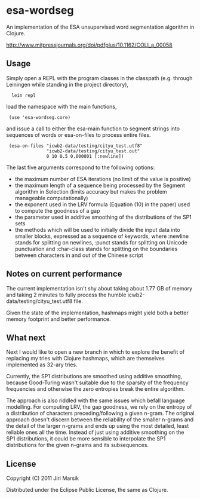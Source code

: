 # esa-wordseg

An implementation of the ESA unsupervised word segmentation algorithm
in Clojure.

http://www.mitpressjournals.org/doi/pdfplus/10.1162/COLI_a_00058

## Usage

Simply open a REPL with the program classes in the classpath
(e.g. through Leiningen while standing in the project directory),

      lein repl

load the namespace with the main functions,

     (use 'esa-wordseg.core)

and issue a call to either the esa-main function to segment strings
into sequences of words or esa-on-files to process entire files.

     (esa-on-files "icwb2-data/testing/cityu_test.utf8"
                   "icwb2-data/testing/cityu_test.out"
                   0 10 0.5 0.000001 [:newline])

The last five arguments correspond to the following options:

* the maximum number of ESA iterations (no limit of the value is
  positive)
* the maximum length of a sequence being processed by the Segment
  algorithm in Selection (limits accuracy but makes the problem
  manageable computationally)
* the exponent used in the LRV formula (Equation (10) in the
  paper) used to compute the goodness of a gap
* the parameter used in additive smoothing of the distributions of
  the SP1 sets
* the methods which will be used to initially divide the input
  data into smaller blocks, expressed as a sequence of keywords,
  where :newline stands for splitting on newlines, :punct stands
  for splitting on Unicode punctuation and :char-class stands for
  splitting on the boundaries between characters in and out of the
  Chinese script

## Notes on current performance

The current implementation isn't shy about taking about 1.77 GB of
memory and taking 2 minutes to fully process the humble
icwb2-data/testing/cityu_test.utf8 file.

Given the state of the implementation, hashmaps might yield both a
better memory footprint and better performance.

## What next

Next I would like to open a new branch in which to explore the benefit
of replacing my tries with Clojure hashmaps, which are themselves
implemented as 32-ary tries.

Currently, the SP1 distributions are smoothed using additive
smoothing, because Good-Turing wasn't suitable due to the sparsity of
the frequency frequencies and otherwise the zero entropies break the
entire algorithm.

The approach is also riddled with the same issues which befall
language modelling. For computing LRV, the gap goodness, we rely on
the entropy of a distribution of characters preceding/following a
given n-gram. The original approach doesn't discern between the
reliability of the smaller n-grams and the detail of the larger
n-grams and ends up using the most detailed, least reliable ones all
the time. Instead of just using additive smoothing on the SP1
distributions, it could be more sensible to interpolate the SP1
distributions for the given n-grams and its subsequences.

## License

Copyright (C) 2011 Jiri Marsik

Distributed under the Eclipse Public License, the same as Clojure.

